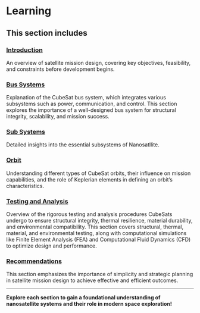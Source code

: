# Learning

## This section includes

### [Introduction](introduction.md)

An overview of satellite mission design, covering key objectives, feasibility, and constraints before development begins.

### [Bus Systems](bussystems.md)

Explanation of the CubeSat bus system, which integrates various subsystems such as power, communication, and control. This section explores the importance of a well-designed bus system for structural integrity, scalability, and mission success.

### [Sub Systems](subsystems.md)

Detailed insights into the essential subsystems of Nanosatllite.

### [Orbit](orbit.md)

Understanding different types of CubeSat orbits, their influence on mission capabilities, and the role of Keplerian elements in defining an orbit’s characteristics.

### [Testing and Analysis](testingnanalysis.md)

Overview of the rigorous testing and analysis procedures CubeSats undergo to ensure structural integrity, thermal resilience, material durability, and environmental compatibility. This section covers structural, thermal, material, and environmental testing, along with computational simulations like Finite Element Analysis (FEA) and Computational Fluid Dynamics (CFD) to optimize design and performance.

### [Recommendations](recommendations.md)

This section emphasizes the importance of simplicity and strategic planning in satellite mission design to achieve effective and efficient outcomes.

<hr>

**Explore each section to gain a foundational understanding of nanosatellite systems and their role in modern space exploration!**
